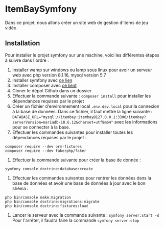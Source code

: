 # ItemBaySymfony

Dans ce projet, nous allons créer un site web de gestion d'items de jeu vidéo.

## Installation
Pour installer le projet symfony sur une machine, voici les différentes étapes à suivre dans l'ordre : 
1. Installer wamp sur windows ou lamp sous linux pour avoir un serveur web avec php version 8.1.16, mysql version 5.7
1. Installer symfony avec [ce lien](https://symfony.com/download)
1. Installer composer avec [ce lient](https://getcomposer.org/)
1. Cloner le dépot Github dans un dossier
1. Effectuer la commande suivante : `composer install` pour installer les dépendances requises par le projet
1. Créer un fichier d'environnement local `.env.dev.local` pour la connexion à la base de données. Dans ce fichier, il faut mettre la ligne suivante : 
`DATABASE_URL="mysql://itembay:itembay@127.0.0.1:3306/itembay?serverVersion=mariadb-10.6.12&charset=utf8mb4"` avec les informations pour se connecter à la base.
1. Effectuer les commandes suivantes pour installer toutes les dépendances requises par le projet : 
```
composer require --dev orm-fixtures
composer require --dev fakerphp/faker
```
1. Effectuer la commande suivante pour créer la base de donnée : 
```
symfony console doctrine:database:create
```
1. Effectuer les commandes suivantes pour rentrer les données dans la base de données et avoir une base de données à jour avec le bon shéma : 
```
php bin/console make:migration
php bin/console doctrine:migrations:migrate
php bin/console doctrine:fixtures:load
```
1. Lancer le serveur avec la commande suivante : `symfony server:start -d`
Pour l'arrêter, il faudra faire la commande `symfony server:stop`
